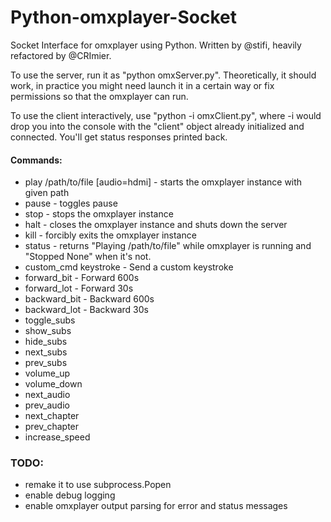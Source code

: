 Python-omxplayer-Socket
=======================

Socket Interface for omxplayer using Python. Written by @stifi, heavily refactored by @CRImier.

To use the server, run it as "python omxServer.py". Theoretically, it should work, in practice you might need launch it in a certain way or fix permissions so that the omxplayer can run.

To use the client interactively, use "python -i omxClient.py", where -i would drop you into the console with the "client" object already initialized and connected. You'll get status responses printed back.

#### Commands:
* play /path/to/file [audio=hdmi] - starts the omxplayer instance with given path 
* pause - toggles pause
* stop - stops the omxplayer instance
* halt - closes the omxplayer instance and shuts down the server
* kill - forcibly exits the omxplayer instance
* status - returns "Playing /path/to/file" while omxplayer is running and "Stopped None" when it's not.
* custom_cmd keystroke - Send a custom keystroke 
* forward_bit - Forward 600s
* forward_lot - Forward 30s
* backward_bit - Backward 600s
* backward_lot - Backward 30s 
* toggle_subs
* show_subs
* hide_subs
* next_subs
* prev_subs
* volume_up
* volume_down
* next_audio
* prev_audio
* next_chapter
* prev_chapter
* increase_speed

### TODO:
* remake it to use subprocess.Popen
* enable debug logging
* enable omxplayer output parsing for error and status messages


